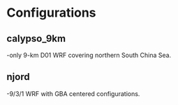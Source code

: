 # Configurations

## calypso_9km
-only 9-km D01 WRF covering northern South China Sea.

## njord
-9/3/1 WRF with GBA centered configurations.
